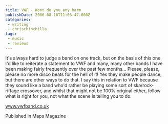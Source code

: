 ```yaml
---
title: VWF - Wont do you any harm
publishDate: 2006-08-16T11:03:47.000Z
categories:
 - writing
 - chrischinchilla
tags: 
 - music 
 - reviews
---
```


It's always hard to judge a band on one track, but on the basis of this one I'd like to reiterate a statement to VWF and many, many other bands I have been making fairly frequently over the past few months... Please, please, please no more disco beats for the hell of it! Yes they make people dance, but there are other ways to do that. I say this in relation to VWF because they sound like a band who'd rather be playing some sort of ska/rock-riffage crossover, and whilst that might not be 100% original either, follow what is right for you, not what the scene is telling you to do.

<a href='https://www.vwfband.co.uk/' target='_blank'>www.vwfband.co.uk</a>

Published in Maps Magazine
